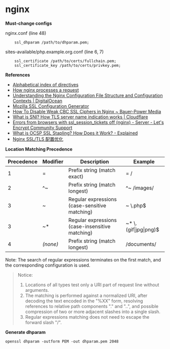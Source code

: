 # nginx

**Must-change configs**

nginx.conf (line 48)

```
    ssl_dhparam /path/to/dhparam.pem;
```

sites-available/php.example.org.conf (line 6, 7)

```
    ssl_certificate /path/to/certs/fullchain.pem;
    ssl_certificate_key /path/to/certs/privkey.pem;
```


**References**

* [Alphabetical index of directives](https://nginx.org/en/docs/dirindex.html)
* [How nginx processes a request](https://nginx.org/en/docs/http/request_processing.html)
* [Understanding the Nginx Configuration File Structure and Configuration Contexts  | DigitalOcean](https://www.digitalocean.com/community/tutorials/understanding-the-nginx-configuration-file-structure-and-configuration-contexts)
* [Mozilla SSL Configuration Generator](https://ssl-config.mozilla.org/)
* [How To Disable Weak CBC SSL Ciphers in Nginx ~ Bauer-Power Media](https://www.bauer-power.net/2019/12/how-to-disable-weak-cbc-ssl-ciphers-in.html)
* [What is SNI? How TLS server name indication works | Cloudflare](https://www.cloudflare.com/learning/ssl/what-is-sni/)
* [Errors from browsers with ssl_session_tickets off (nginx) - Server - Let's Encrypt Community Support](https://community.letsencrypt.org/t/errors-from-browsers-with-ssl-session-tickets-off-nginx/18124)
* [What is OCSP SSL Stapling? How Does it Work? - Explained](https://www.rapidsslonline.com/ssl/what-is-ocsp-ssl-stapling/)
* [Nginx SSL/TLS 配置优化](https://blog.lv5.moe/p/nginx-ssl-tls-configuration-optimization)


**Location Matching Precedence**

| Precedence | Modifier | Description | Example |
| - | - | - | - |
| 1 | = | Prefix string (match exact) | = / |
| 2 | ^~ | Prefix string (match longest) | ^~ /images/ |
| 3 | ~ | Regular expressions (case-sensitive matching) | ~ \\.php$ |
| 3 | ~* | Regular expressions (case-insensitive matching) | ~* \\.(gif\|jpg\|png)$ |
| 4 | _(none)_ | Prefix string (match longest) | /documents/ |

Note: The search of regular expressions terminates on the first match, and the corresponding configuration is used.

> Notice:
> 1. Locations of all types test only a URI part of request line without arguments.
> 2. The matching is performed against a normalized URI, after decoding the text encoded in the "%XX" form, resolving references to relative path components "." and "..", and possible compression of two or more adjacent slashes into a single slash.
> 3. Regular expressions matching does not need to escape the forward slash "/".


**Generate dhparam**

```
openssl dhparam -outform PEM -out dhparam.pem 2048
```
